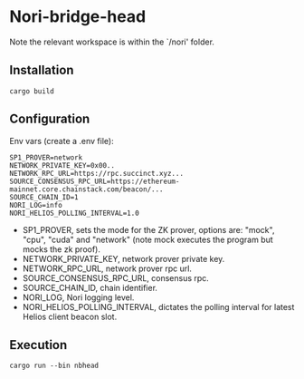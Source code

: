 # Nori-bridge-head



Note the relevant workspace is within the `/nori' folder.

## Installation

`cargo build`

## Configuration

Env vars (create a .env file):

```
SP1_PROVER=network
NETWORK_PRIVATE_KEY=0x00..
NETWORK_RPC_URL=https://rpc.succinct.xyz...
SOURCE_CONSENSUS_RPC_URL=https://ethereum-mainnet.core.chainstack.com/beacon/...
SOURCE_CHAIN_ID=1
NORI_LOG=info
NORI_HELIOS_POLLING_INTERVAL=1.0 
```

- SP1_PROVER, sets the mode for the ZK prover, options are: "mock", "cpu", "cuda" and "network" (note mock executes the program but mocks the zk proof).
- NETWORK_PRIVATE_KEY, network prover private key.
- NETWORK_RPC_URL, network prover rpc url.
- SOURCE_CONSENSUS_RPC_URL, consensus rpc.
- SOURCE_CHAIN_ID, chain identifier.
- NORI_LOG, Nori logging level.
- NORI_HELIOS_POLLING_INTERVAL, dictates the polling interval for latest Helios client beacon slot.

## Execution

`cargo run --bin nbhead`